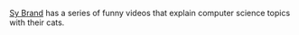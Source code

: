 [Sy Brand](https://www.youtube.com/watch?v=52h43quURsc&list=PLZ6bj_Y5hFUV1zamnL7NSNcR3nHeltP0a)
has a series of funny videos that explain computer science topics with their
cats.
